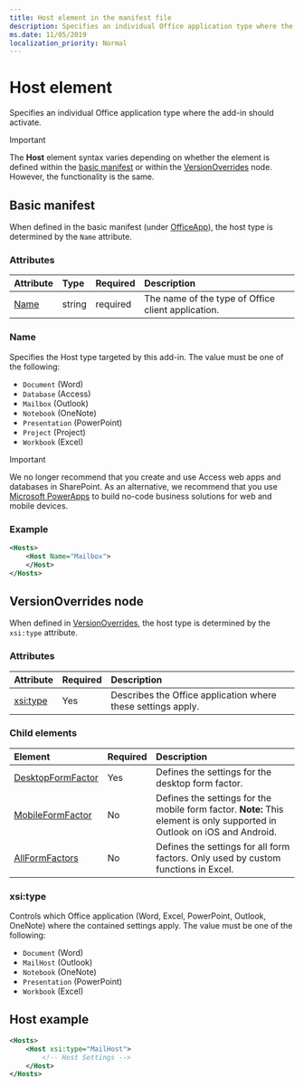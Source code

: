 ```yaml
---
title: Host element in the manifest file
description: Specifies an individual Office application type where the add-in should activate.
ms.date: 11/05/2019
localization_priority: Normal
---
```


# Host element

Specifies an individual Office application type where the add-in should activate.

> [!IMPORTANT]
> The **Host** element syntax varies depending on whether the element is defined within the [basic manifest](#basic-manifest) or within the [VersionOverrides](#versionoverrides-node) node. However, the functionality is the same.  

## Basic manifest

When defined in the basic manifest (under [OfficeApp](officeapp.md)), the host type is determined by the `Name` attribute.

### Attributes

| Attribute     | Type   | Required | Description                                      |
|:--------------|:-------|:---------|:-------------------------------------------------|
| [Name](#name) | string | required | The name of the type of Office client application. |

### Name

Specifies the Host type targeted by this add-in. The value must be one of the following:

- `Document` (Word)
- `Database` (Access)
- `Mailbox` (Outlook)
- `Notebook` (OneNote)
- `Presentation` (PowerPoint)
- `Project` (Project)
- `Workbook` (Excel)

> [!IMPORTANT]
> We no longer recommend that you create and use Access web apps and databases in SharePoint. As an alternative, we recommend that you use [Microsoft PowerApps](https://powerapps.microsoft.com/) to build no-code business solutions for web and mobile devices.

### Example

```xml
<Hosts>
    <Host Name="Mailbox">
    </Host>
</Hosts>
```

## VersionOverrides node

When defined in [VersionOverrides](versionoverrides.md), the host type is determined by the `xsi:type` attribute.

### Attributes

|  Attribute  |  Required  |  Description  |
|:-----|:-----|:-----|
|  [xsi:type](#xsitype)  |  Yes  | Describes the Office application where these settings apply.|

### Child elements

|  Element |  Required  |  Description  |
|:-----|:-----|:-----|
|  [DesktopFormFactor](desktopformfactor.md)    |  Yes   |  Defines the settings for the desktop form factor. |
|  [MobileFormFactor](mobileformfactor.md)    |  No   |  Defines the settings for the mobile form factor. **Note:** This element is only supported in Outlook on iOS and Android. |
|  [AllFormFactors](allformfactors.md)    |  No   |  Defines the settings for all form factors. Only used by custom functions in Excel. |

### xsi:type

Controls which Office application (Word, Excel, PowerPoint, Outlook, OneNote) where the contained settings apply. The value must be one of the following:

- `Document` (Word)
- `MailHost` (Outlook)
- `Notebook` (OneNote)
- `Presentation` (PowerPoint)
- `Workbook` (Excel)

## Host example

```xml
<Hosts>
    <Host xsi:type="MailHost">
        <!-- Host Settings -->
    </Host>
</Hosts>
```
